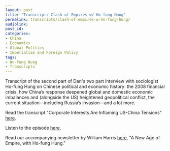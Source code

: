 ```yaml
---
layout: post
title: "Transcript: Clash of Empires w/ Ho-fung Hung"
permalink: transcripts/clash-of-empires-w-ho-fung-hung/
audiolink: 
post_id:
categories:
- China
- Economics
- Global Politics
- Imperialism and Foreign Policy
tags: 
- Ho-fung Hung
- Transcripts
---
```


Transcript of the second part of Dan's two part interview with sociologist Ho-fung Hung on Chinese political and economic history: the 2008 financial crisis, how China’s response deepened global and domestic economic imbalances and (alongside the US) heightened geopolitical conflict, the current situation—including Russia’s invasion—and a lot more.

Read the transcript "Corporate Interests Are Inflaming US-China Tensions" [here](https://jacobin.com/2022/07/ho-fung-hung-part-2-interview-us-china-conflict).
 
Listen to the episode [here](https://thedigradio.com/podcast/clash-of-empires-w-ho-fung-hung).

Read our accompanying newsletter by William Harris [here](https://thedigradio.com/newsletter23), "A New Age of Empire, with Ho-fung Hung."
